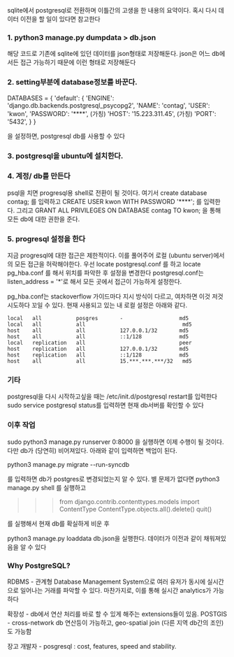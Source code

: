 sqlite에서 postgresql로 전환하며 이틀간의 고생을 한 내용의 요약이다.
혹시 다시 데이터 이전을 할 일이 있다면 참고한다

### 1. python3 manage.py dumpdata > db.json

해당 코드로 기존에 sqlite에 있던 데이터를 json형태로 저장해둔다. json은 어느 db에서든 접근 가능하기 때문에 이런 형태로 저장해둔다

### 2. setting부분에 database정보를 바꾼다.

DATABASES = {
    'default': {
        'ENGINE': 'django.db.backends.postgresql_psycopg2',
        'NAME': 'contag',
        'USER': 'kwon',
        'PASSWORD': '****', (가칭)
        'HOST': '15.223.311.45', (가칭)
        'PORT': '5432',
    }
}

을 설정하면, postgresql db를 사용할 수 있다

### 3. postgresql을 ubuntu에 설치한다. 

### 4. 계정/ db를 만든다

psql을 치면 progresql용 shell로 전환이 될 것이다.
여기서 create database contag; 를 입력하고
CREATE USER kwon WITH PASSWORD '****'; 를 입력한다.
그리고 GRANT ALL PRIVILEGES ON DATABASE contag TO kwon; 을 통해 모든 db에 대한 권한을 준다.

### 5. progresql 설정을 한다

지금 progresql에 대한 접근은 제한적이다. 이를 풀어주어 로컬 (ubuntu server)에서의 모든 접근을 허락해야한다.
우선 locate postgresql.conf 를 하고 locate pg_hba.conf 를 해서 위치를 파악한 후 설정을 변경한다
postgresql.conf는 
listen_address = '*'로 해서 모든 곳에서 접근이 가능하게 설정한다.

pg_hba.conf는 stackoverflow 가이드마다 지시 방식이 다르고, 여차하면 이것 저것 시도하다 꼬일 수 있다.
현재 사용되고 있는 내 로컬 설정은 아래와 같다.

```
local   all           posgres       -                  md5
local   all           all                               md5
host    all           all           127.0.0.1/32       md5
host    all           all           ::1/128            md5
local   replication   all                              peer
host    replication   all           127.0.0.1/32       md5
host    replication   all           ::1/128            md5
host    all           all           15.***.***.***/32   md5
```

### 기타

postgresql을 다시 시작하고싶을 때는 /etc/init.d/postgresql restart를 입력한다
sudo service postgresql status를 입력하면 현재 db서버를 확인할 수 있다

### 이후 작업

sudo python3 manage.py runserver 0:8000 을 실행하면 이제 수행이 될 것이다.
다만 db가 (당연히) 비어져있다. 아래와 같이 입력하면 백업이 된다.

python3 manage.py migrate --run-syncdb

를 입력하면 db가 postgres로 변경되었는지 알 수 있다. 별 문제가 없다면
python3 manage.py shell 를 실행하고

>>> from django.contrib.contenttypes.models import ContentType
>>> ContentType.objects.all().delete()
>>> quit()

를 실행해서 현재 db를 확실하게 비운 후

python3 manage.py loaddata db.json을 실행한다. 데이터가 이전과 같이 채워져있음을 알 수 있다

### Why PostgreSQL?

RDBMS - 관계형 Database Management System으로 여러 유저가 동시에 실시간으로 일어나는 거래를 파악할 수 있다.
마찬가지로, 이를 통해 실시간 analytics가 가능하다

확장성 - db에서 연산 처리를 바로 할 수 있게 해주는 extensions들이 있음.
POSTGIS - cross-network db 연산등이 가능하고, geo-spatial join (다른 지역 db간의 조인)도 가능함

장고 개발자 - posgresql : cost, features, speed and stability.


